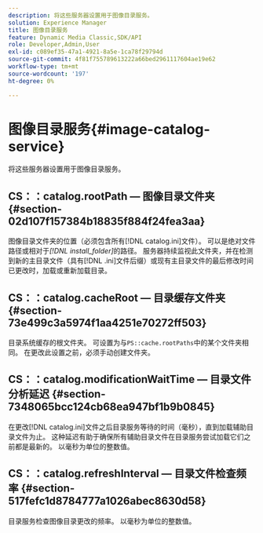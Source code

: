 ```yaml
---
description: 将这些服务器设置用于图像目录服务。
solution: Experience Manager
title: 图像目录服务
feature: Dynamic Media Classic,SDK/API
role: Developer,Admin,User
exl-id: c089ef35-47a1-4921-8a5e-1ca78f29794d
source-git-commit: 4f81f755789613222a66bed2961117604ae19e62
workflow-type: tm+mt
source-wordcount: '197'
ht-degree: 0%

---
```


# 图像目录服务{#image-catalog-service}

将这些服务器设置用于图像目录服务。

## CS：：catalog.rootPath — 图像目录文件夹 {#section-02d107f157384b18835f884f24fea3aa}

图像目录文件夹的位置（必须包含所有[!DNL catalog.ini]文件）。 可以是绝对文件路径或相对于&#x200B;*[!DNL install_folder]*&#x200B;的路径。 服务器持续监视此文件夹，并在检测到新的主目录文件（具有[!DNL .ini]文件后缀）或现有主目录文件的最后修改时间已更改时，加载或重新加载目录。

## CS：：catalog.cacheRoot — 目录缓存文件夹 {#section-73e499c3a5974f1aa4251e70272ff503}

目录系统缓存的根文件夹。 可设置为与`PS::cache.rootPaths`中的某个文件夹相同。 在更改此设置之前，必须手动创建文件夹。

## CS：：catalog.modificationWaitTime — 目录文件分析延迟 {#section-7348065bcc124cb68ea947bf1b9b0845}

在更改[!DNL catalog.ini]文件之后目录服务等待的时间（毫秒），直到加载辅助目录文件为止。 这种延迟有助于确保所有辅助目录文件在目录服务尝试加载它们之前都是最新的。 以毫秒为单位的整数值。

## CS：：catalog.refreshInterval — 目录文件检查频率 {#section-517fefc1d8784777a1026abec8630d58}

目录服务检查图像目录更改的频率。 以毫秒为单位的整数值。
